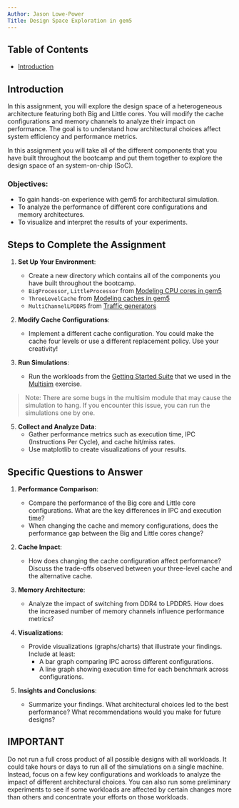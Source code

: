 ```yaml
---
Author: Jason Lowe-Power
Title: Design Space Exploration in gem5
---
```


## Table of Contents

- [Introduction](#introduction)

## Introduction

In this assignment, you will explore the design space of a heterogeneous architecture featuring both Big and Little cores. You will modify the cache configurations and memory channels to analyze their impact on performance. The goal is to understand how architectural choices affect system efficiency and performance metrics.

In this assignment you will take all of the different components that you have built throughout the bootcamp and put them together to explore the design space of an system-on-chip (SoC).


### Objectives:

- To gain hands-on experience with gem5 for architectural simulation.
- To analyze the performance of different core configurations and memory architectures.
- To visualize and interpret the results of your experiments.

## Steps to Complete the Assignment

1. **Set Up Your Environment**:
   - Create a new directory which contains all of the components you have built throughout the bootcamp.
   - `BigProcessor`, `LittleProcessor` from [Modeling CPU cores in gem5](/slides/02-Using-gem5/05-cores.md)
   - `ThreeLevelCache` from [Modeling caches in gem5](/slides/02-Using-gem5/04-cache-hierarchies.md)
   - `MultiChannelLPDDR5` from [Traffic generators](/slides/02-Using-gem5/03-traffic-generators.md)

2. **Modify Cache Configurations**:
   - Implement a different cache configuration. You could make the cache four levels or use a different replacement policy. Use your creativity!

3. **Run Simulations**:
   - Run the workloads from the [Getting Started Suite](https://resources.gem5.org/resources/riscv-getting-started-benchmark-suite?version=1.0.0) that we used in the [Multisim](/slides/02-Using-gem5/08-multisim.md) exercise.

> Note: There are some bugs in the multisim module that may cause the simulation to hang. If you encounter this issue, you can run the simulations one by one.

5. **Collect and Analyze Data**:
   - Gather performance metrics such as execution time, IPC (Instructions Per Cycle), and cache hit/miss rates.
   - Use matplotlib to create visualizations of your results.

## Specific Questions to Answer

1. **Performance Comparison**:
   - Compare the performance of the Big core and Little core configurations. What are the key differences in IPC and execution time?
   - When changing the cache and memory configurations, does the performance gap between the Big and Little cores change?

2. **Cache Impact**:
   - How does changing the cache configuration affect performance? Discuss the trade-offs observed between your three-level cache and the alternative cache.

3. **Memory Architecture**:
   - Analyze the impact of switching from DDR4 to LPDDR5. How does the increased number of memory channels influence performance metrics?

4. **Visualizations**:
   - Provide visualizations (graphs/charts) that illustrate your findings. Include at least:
     - A bar graph comparing IPC across different configurations.
     - A line graph showing execution time for each benchmark across configurations.

5. **Insights and Conclusions**:
   - Summarize your findings. What architectural choices led to the best performance? What recommendations would you make for future designs?

## **IMPORTANT**

Do not run a full cross product of all possible designs with all workloads.
It could take hours or days to run all of the simulations on a single machine.
Instead, focus on a few key configurations and workloads to analyze the impact of different architectural choices.
You can also run some preliminary experiments to see if some workloads are affected by certain changes more than others and concentrate your efforts on those workloads.
